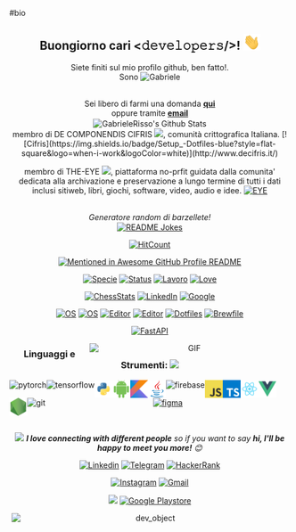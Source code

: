 

 #bio

 <div align="center">
 <h2> Buongiorno cari <𝚍𝚎𝚟𝚎𝚕𝚘𝚙𝚎𝚛𝚜/>! <img src="https://github.com/ABSphreak/ABSphreak/blob/master/gifs/Hi.gif" width="30px"></h2>
 </div>



 <div align="center">

Siete finiti sul mio profilo github, ben fatto!. <br>
Sono ![Gabriele](https://img.shields.io/badge/Gabriele-Risso-success?style=flat-square&logo=microgenetics&logoColor=white)

 <br>
  Sei libero di farmi una domanda <a href="https://github.com/GabrieleRisso/GabrieleRisso/issues/new"><b>qui</b></a><br>
 oppure tramite <a href="mailto:gabriele.risso502@gmail.com"><b>email</b></a>



 </div>

 <div align="center">

 <img align="center" src="https://github-readme-stats.vercel.app/api?username=GabrieleRisso&include_all_commits=true&count_private=true&show_icons=true&line_height=20&title_color=7A7ADB&icon_color=2234AE&text_color=D3D3D3&bg_color=0,000000,130F40" alt="GabrieleRisso's Github Stats">

 </br>
 membro di DE COMPONENDIS CIFRIS <img src="http://www.decifris.it/logo_colore.jpg" width="10px">, comunità crittografica Italiana.
 [![Cifris](https://img.shields.io/badge/Setup_-Dotfiles-blue?style=flat-square&logo=when-i-work&logoColor=white)](http://www.decifris.it/)
 
 membro di THE-EYE <img src="https://the-eye.eu/public/.css/Eye_of_Providence.png" width="10px">, piattaforma no-prfit guidata dalla comunita' dedicata alla archivazione e preservazione a lungo termine di tutti i dati inclusi sitiweb, libri, giochi, software, video, audio e idee.
 [![EYE](https://img.shields.io/badge/Setup_-Dotfiles-blue?style=flat-square&logo=when-i-work&logoColor=white)](https://the-eye.eu/)

 </br>
 <i>Generatore random di barzellete! </i><br>
 <a href="https://readme-jokes.vercel.app"><img align="center" src="https://readme-jokes.vercel.app/api?bgColor=%23073b4c&textColor=%2306d6a0&aColor=%2306d6a0&borderColor=%2306d6a0" alt="README Jokes"></a>


 [![HitCount](http://hits.dwyl.com/ABSphreak/ABSphreak.svg)](http://hits.dwyl.com/ABSphreak/ABSphreak)




[![Mentioned in Awesome GitHub Profile README](https://awesome.re/mentioned-badge-flat.svg)](https://github.com/abhisheknaiidu/awesome-github-profile-readme)

[![Specie](https://img.shields.io/badge/Specie-Homo_sapiens-success?style=flat-square&logo=mailchimp&logoColor=white)](https://en.wikipedia.org/wiki/Homo_sapiens)
[![Status](https://img.shields.io/badge/Status-Stabile-success?style=flat-square&logo=gravatar&logoColor=white)](https://en.wikipedia.org/wiki/Life)
[![Lavoro](https://img.shields.io/badge/Lavoro-studente-PolitecnicoDiTorino-success?style=flat-square&logo=microgenetics&logoColor=white)](https://www.polito.it/)
[![Love](https://img.shields.io/badge/Love-scienza&tecnologia-critical?style=flat-square&logo=electron&logoColor=white)]()

[![ChessStats](https://img.shields.io/badge/ChessStats-GabrieleRisso-informational?style=flat-square&logo=jekyll&logoColor=white)](https://lichess.org/@/GabrieleRisso/perf/bullet/)
[![LinkedIn](https://img.shields.io/badge/LinkedIn-GabrieleRisso-informational?style=flat-square&logo=linkedin&logoColor=white)](https://it.linkedin.com/in/gabriele-risso-0b1a03166)
[![Google](https://img.shields.io/badge/Google-deleted-inactive?style=flat-square&logo=google&logoColor=white)](https://github.com/tycrek/degoogle)


[![OS](https://img.shields.io/badge/OS-macOS-informational?style=flat-square&logo=apple&logoColor=white)](https://en.wikipedia.org/wiki/MacOS)
[![OS](https://img.shields.io/badge/OS-ArchLinux-informational?style=flat-square&logo=linux&logoColor=white)](https://wiki.archlinux.org)
[![Editor](https://img.shields.io/badge/Editor-VSCode-blue?style=flat-square&logo=visual-studio-code&logoColor=white)](https://code.visualstudio.com/)
[![Editor](https://img.shields.io/badge/Editor-VIM-blue?style=flat-square&logo=visual-studio-code&logoColor=white)](https://code.vim.com/)
[![Dotfiles](https://img.shields.io/badge/Setup_-Dotfiles-blue?style=flat-square&logo=when-i-work&logoColor=white)](https://github.com/br3ndonland/dotfiles)
[![Brewfile](https://img.shields.io/badge/Apps-Brewfile-blue?style=flat-square&logo=ruby&logoColor=white)](https://github.com/br3ndonland/homebrew-brewfile)

[![FastAPI](https://img.shields.io/badge/Python_framework-FastAPI-teal?style=flat-square&logo=python&logoColor=white)](https://fastapi.tiangolo.com/)






<img align="right" alt="GIF" src="https://raw.githubusercontent.com/rahul-jha98/rahul-jha98/main/techstack.gif" width="360px"/>


### Linguaggi e Strumenti: <img src="https://media.giphy.com/media/WUlplcMpOCEmTGBtBW/giphy.gif" width="30">
<a href="https://pytorch.org/" target="_blank"> <img align="left" src="https://www.vectorlogo.zone/logos/pytorch/pytorch-icon.svg" alt="pytorch" height="32px"/> </a>
<a href="https://www.tensorflow.org" target="_blank"> <img align="left" src="https://www.vectorlogo.zone/logos/tensorflow/tensorflow-icon.svg" alt="tensorflow" height="32px"/> </a>
<a href="https://www.python.org" target="_blank"><img align="left" alt="Python" height ="32px" src="https://raw.githubusercontent.com/github/explore/80688e429a7d4ef2fca1e82350fe8e3517d3494d/topics/python/python.png"></a>
<a href="https://developer.android.com" target="_blank"> <img align="left" alt="Android" height ="32px" src="https://raw.githubusercontent.com/github/explore/80688e429a7d4ef2fca1e82350fe8e3517d3494d/topics/android/android.png"> </a>
<a href="https://kotlinlang.org" target="_blank"><img align="left" alt="Kotlin" height ="32px" src="https://raw.githubusercontent.com/github/explore/80688e429a7d4ef2fca1e82350fe8e3517d3494d/topics/kotlin/kotlin.png"></a>
<a href="https://www.java.com" target="_blank"><img align="left" alt="Kotlin" height ="32px" src="https://raw.githubusercontent.com/devicons/devicon/master/icons/java/java-original.svg"></a>
<a href="https://firebase.google.com/" target="_blank"> <img align="left" src="https://www.vectorlogo.zone/logos/firebase/firebase-icon.svg" alt="firebase" height ="32px"/> </a>
<a href="https://developer.mozilla.org/en-US/docs/Web/JavaScript" target="_blank"> <img align="left" alt="JavaScript" height ="32px"  src="https://raw.githubusercontent.com/github/explore/80688e429a7d4ef2fca1e82350fe8e3517d3494d/topics/javascript/javascript.png"> </a>
<a href="https://www.typescriptlang.org/" target="_blank"><img align="left" alt="Typescirpt" height ="32px" src="https://raw.githubusercontent.com/github/explore/80688e429a7d4ef2fca1e82350fe8e3517d3494d/topics/typescript/typescript.png"></a>
<a href="https://reactjs.org/" target="_blank"> <img align="left" alt="React" height ="32px" src="https://raw.githubusercontent.com/github/explore/80688e429a7d4ef2fca1e82350fe8e3517d3494d/topics/react/react.png"></a>
<a href="https://vuejs.org/" target="_blank"><img align="left" alt="Vue" height ="32px" src="https://raw.githubusercontent.com/github/explore/80688e429a7d4ef2fca1e82350fe8e3517d3494d/topics/vue/vue.png"></a>
<a href="https://nodejs.org" target="_blank"><img align="left" alt="Node.js" height ="32px" src="https://raw.githubusercontent.com/github/explore/80688e429a7d4ef2fca1e82350fe8e3517d3494d/topics/nodejs/nodejs.png"></a>
<a href="https://git-scm.com/" target="_blank"> <img src="https://www.vectorlogo.zone/logos/git-scm/git-scm-icon.svg" align="left" alt="git" height='32px'/> </a>
<a href="https://www.figma.com/" target="_blank"> <img src="https://www.vectorlogo.zone/logos/figma/figma-icon.svg" alt="figma" height='32px'/> </a>

<br>







 <img src="https://media.giphy.com/media/LnQjpWaON8nhr21vNW/giphy.gif" width="40"> <em><b>I love connecting with different people</b> so if you want to say <b>hi, I'll be happy to meet you more!</b> :blush:</em>

 <!-- Your badges -->
 [![Linkedin](https://img.shields.io/badge/-JoykishanSharma-blue?style=flat&logo=Linkedin&logoColor=white)](https://www.linkedin.com/in/GabrieleRisso)
 [![Telegram](https://img.shields.io/badge/-@joykishan_sharma-blue?style=flat&logo=Telegram&logoColor=white)](https://t.me/joykishan_sharma)
 [![HackerRank](https://img.shields.io/badge/-Joykishan-islamicgreen?style=flat&logo=HackerRank&logoColor=black)](https://www.hackerrank.com/GabrieleRisso)

 [![Instagram](https://img.shields.io/badge/-joykishan_sharma-c13584?style=flat&labelColor=c13584&logo=instagram&logoColor=white)](https://www.instagram.com/joykishan_sharma)
 [![Gmail](https://img.shields.io/badge/-joykishan120-c14438?style=flat&logo=Gmail&logoColor=white)](mailto:gabrile.risso502@gmail.com)

 <!-- Profile View Count -->
 ![](https://komarev.com/ghpvc/?username=joykishansharma&style=flat)
 [![Google Playstore](https://img.shields.io/badge/-Joy_Apps_Developers_Team-gray?style=flat&logo=Google-Play&logoColor=white)](https://play.google.com/store/apps/developer?id=Joy+Apps+Developers+Team&hl=en_IN)

 <!-- Working GIF -->
 <img src="https://github.com/JoykishanSharma/JoykishanSharma/blob/master/dev_object.png" alt="dev_object" align="right" width="500" height="250" />




  
